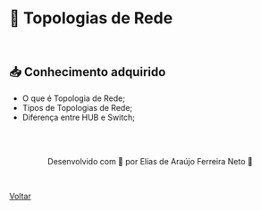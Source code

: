 <h1>🧩 Topologias de Rede</h1>

<br>

<h2> 📥 Conhecimento adquirido </h2>

- O que é Topologia de Rede;
- Tipos de Topologias de Rede;
- Diferença entre HUB e Switch;


<br><br>

<p align="center"> Desenvolvido com 💜 por Elias de Araújo Ferreira Neto 👋 <p>

<br>

<a href="./README.md">Voltar</a>